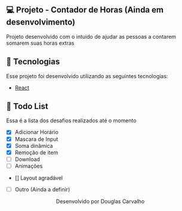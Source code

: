 ## 💻 Projeto - Contador de Horas (Ainda em desenvolvimento)

Projeto desenvolvido com o intuido de ajudar as pessoas a contarem somarem suas horas extras

## 🚀 Tecnologias

Esse projeto foi desenvolvido utilizando as seguintes tecnologias:
- [React](https://pt-br.reactjs.org/)


## 🚀 Todo List

Essa é a lista dos desafios realizados até o momento

- [x]  Adicionar Horário
- [x]  Mascara de Input
- [x]  Soma dinâmica
- [x]  Remoção de item
- [ ]  Download
- [ ]  Animações
- []  Layout agradável
- [ ]  Outro (Ainda a definir)

<p align="center">Desenvolvido por Douglas Carvalho</p>
